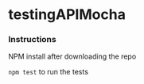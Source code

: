 # testingAPIMocha

### Instructions

NPM install after downloading the repo

`npm test` to run the tests
